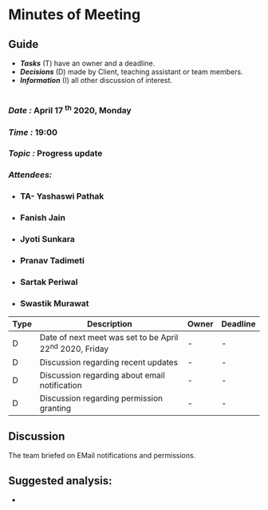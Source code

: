 # Minutes of Meeting

## Guide

* ***Tasks*** (T) have an owner and a deadline.
* ***Decisions*** (D) made by Client, teaching assistant or team members.
* ***Information*** (I) all other discussion of interest.

#

### *Date :* April 17 <sup>th</sup> 2020, Monday
### *Time :* 19:00
### *Topic :* Progress update
### *Attendees:* 
* ### TA- Yashaswi Pathak
* ### Fanish Jain
* ### Jyoti Sunkara
* ### Pranav Tadimeti
* ### Sartak Periwal
* ### Swastik Murawat	


Type | Description | Owner | Deadline
---- | ---- | ---- | ----
D | Date of next meet was set to be April 22<sup>nd</sup> 2020, Friday | - | -
D | Discussion regarding recent updates  | - | -
D | Discussion regarding about email notification  | - | -
D | Discussion regarding permission granting  | - | -



## Discussion

The team briefed on EMail notifications and permissions.


## Suggested analysis:
-






